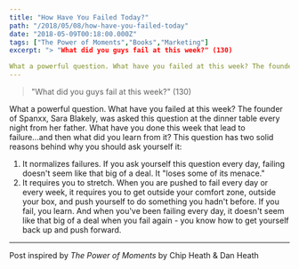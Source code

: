```yaml
---
title: "How Have You Failed Today?"
path: "/2018/05/08/how-have-you-failed-today"
date: "2018-05-09T00:18:00.000Z"
tags: ["The Power of Moments","Books","Marketing"]
excerpt: "> "What did you guys fail at this week?" (130)

What a powerful question. What have you failed at this week? The founder of Spanxx, Sara Blakely, was asked this question at the dinner table every..."
---
```


> "What did you guys fail at this week?" (130)

What a powerful question. What have you failed at this week? The founder of Spanxx, Sara Blakely, was asked this question at the dinner table every night from her father. What have you done this week that lead to failure...and then what did you learn from it? This question has two solid reasons behind why you should ask yourself it:

1. It normalizes failures. If you ask yourself this question every day, failing doesn't seem like that big of a deal. It "loses some of its menace."
2. It requires you to stretch. When you are pushed to fail every day or every week, it requires you to get outside your comfort zone, outside your box, and push yourself to do something you hadn't before. If you fail, you learn. And when you've been failing every day, it doesn't seem like that big of a deal when you fail again - you know how to get yourself back up and push forward.

---

Post inspired by *The Power of Moments* by Chip Heath & Dan Heath
